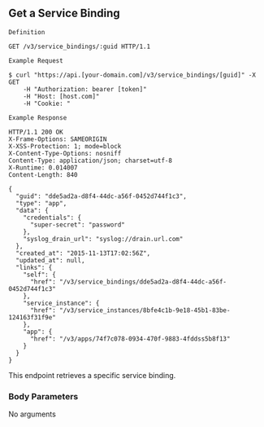 ## Get a Service Binding

```
Definition
```

```http
GET /v3/service_bindings/:guid HTTP/1.1
```

```
Example Request
```

```shell
$ curl "https://api.[your-domain.com]/v3/service_bindings/[guid]" -X GET
 	-H "Authorization: bearer [token]"
 	-H "Host: [host.com]"
 	-H "Cookie: "
```

```
Example Response
```

```http
HTTP/1.1 200 OK
X-Frame-Options: SAMEORIGIN
X-XSS-Protection: 1; mode=block
X-Content-Type-Options: nosniff
Content-Type: application/json; charset=utf-8
X-Runtime: 0.014007
Content-Length: 840

{
  "guid": "dde5ad2a-d8f4-44dc-a56f-0452d744f1c3",
  "type": "app",
  "data": {
    "credentials": {
      "super-secret": "password"
    },
    "syslog_drain_url": "syslog://drain.url.com"
  },
  "created_at": "2015-11-13T17:02:56Z",
  "updated_at": null,
  "links": {
    "self": {
      "href": "/v3/service_bindings/dde5ad2a-d8f4-44dc-a56f-0452d744f1c3"
    },
    "service_instance": {
      "href": "/v3/service_instances/8bfe4c1b-9e18-45b1-83be-124163f31f9e"
    },
    "app": {
      "href": "/v3/apps/74f7c078-0934-470f-9883-4fddss5b8f13"
    }
  }
}
```

This endpoint retrieves a specific service binding.

### Body Parameters

<p class='no-body-parameters-outer'>
  <span class='no-body-parameters-required'>
    No arguments
  </span>
</p>

